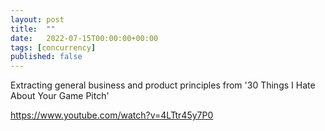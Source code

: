 ```yaml
---
layout: post
title:  ""
date:   2022-07-15T00:00:00+00:00
tags: [concurrency]
published: false
---
```


Extracting general business and product principles from '30 Things I Hate About Your Game Pitch'

<https://www.youtube.com/watch?v=4LTtr45y7P0>

